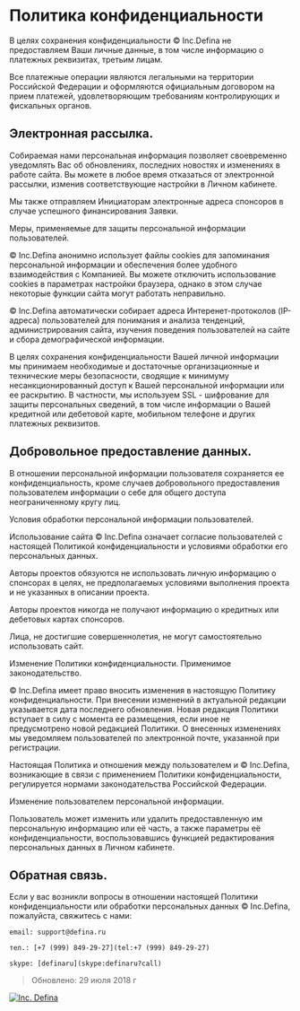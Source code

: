 # Политика конфиденциальности

В целях сохранения конфиденциальности © Inc.Defina не предоставляем Ваши личные данные, в том числе информацию о платежных реквизитах, третьим лицам.

Все платежные операции являются легальными на территории Российской Федерации и оформляются официальным договором на прием платежей, удовлетворяющим требованиям контролирующих и фискальных органов.

## Электронная рассылка.

Собираемая нами персональная информация позволяет своевременно уведомлять Вас об обновлениях, последних новостях и изменениях в работе сайта. Вы можете в любое время отказаться от электронной рассылки, изменив соответствующие настройки в Личном кабинете.

Мы также отправляем Инициаторам электронные адреса спонсоров в случае успешного финансирования Заявки.

Меры, применяемые для защиты персональной информации пользователей.

© Inc.Defina анонимно использует файлы cookies для запоминания персональной информации и обеспечения более удобного взаимодействия с Компанией. Вы можете отключить использование cookies в параметрах настройки браузера, однако в этом случае некоторые функции сайта могут работать неправильно.

© Inc.Defina автоматически собирает адреса Интеренет-протоколов (IP-адреса) пользователей для понимания и анализа тенденций, администрирования сайта, изучения поведения пользователей на сайте и сбора демографической информации.

В целях сохранения конфиденциальности Вашей личной информации мы принимаем необходимые и достаточные организационные и технические меры безопасности, сводящие к минимуму несанкционированный доступ к Вашей персональной информации или ее раскрытию. В частности, мы используем SSL - шифрование для защиты персональных сведений, в том числе информации о Вашей кредитной или дебетовой карте, мобильном телефоне и других платежных реквизитов.

## Добровольное предоставление данных.

В отношении персональной информации пользователя сохраняется ее конфиденциальность, кроме случаев добровольного предоставления пользователем информации о себе для общего доступа неограниченному кругу лиц.

Условия обработки персональной информации пользователей.

Использование сайта © Inc.Defina означает согласие пользователей с настоящей Политикой конфиденциальности и условиями обработки его персональных данных.

Авторы проектов обязуются не использовать личную информацию о спонсорах в целях, не предполагаемых условиями выполнения проекта и не указанных в описании проекта.

Авторы проектов никогда не получают информацию о кредитных или дебетовых картах спонсоров.

Лица, не достигшие совершеннолетия, не могут самостоятельно использовать сайт.

Изменение Политики конфиденциальности. Применимое законодательство.

© Inc.Defina имеет право вносить изменения в настоящую Политику конфиденциальности. При внесении изменений в актуальной редакции указывается дата последнего обновления. Новая редакция Политики вступает в силу с момента ее размещения, если иное не предусмотрено новой редакцией Политики. О внесенных изменениях мы уведомляем пользователей по электронной почте, указанной при регистрации.

Настоящая Политика и отношения между пользователем и © Inc.Defina, возникающие в связи с применением Политики конфиденциальности, регулируется нормами законодательства Российской Федерации.

Изменение пользователем персональной информации.

Пользователь может изменить или удалить предоставленную им персональную информацию или её часть, а также параметры её конфиденциальности, воспользовавшись функцией редактирования персональных данных в Личном кабинете.

## Обратная связь.

Если у вас возникли вопросы в отношении настоящей Политики конфиденциальности 
или обработки персональных данных © Inc.Defina, пожалуйста, свяжитесь с нами:

`email: support@defina.ru`

`тел.: [+7 (999) 849-29-27](tel:+7 (999) 849-29-27)`

`skype: [definaru](skype:definaru?call)`

> Обновлено: 29 июля 2018 г 


[![Inc. Defina](https://definaru.github.io/assets/images/button11.png)](https://defina.ru)


